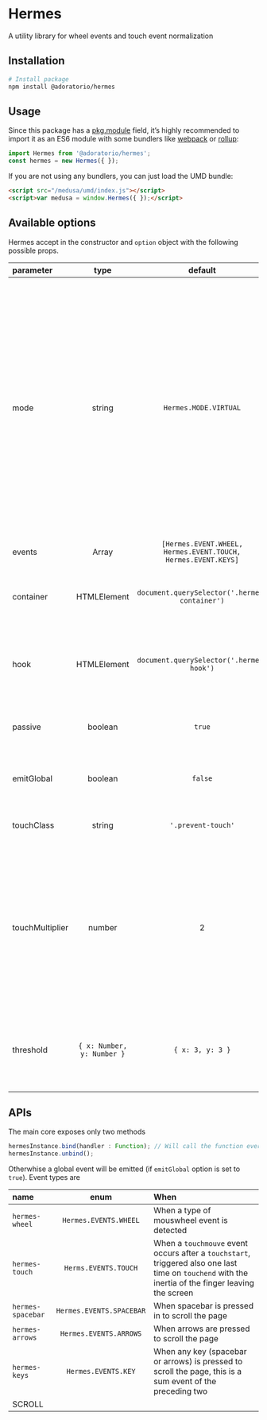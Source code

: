# Hermes
A utility library for wheel events and touch event normalization

## Installation
```bash
# Install package
npm install @adoratorio/hermes
```
## Usage

Since this package has a [pkg.module](https://github.com/rollup/rollup/wiki/pkg.module) field, it’s highly recommended to import it as an ES6 module with some bundlers like [webpack](https://webpack.js.org/) or [rollup](https://rollupjs.org/):
```javascript
import Hermes from '@adoratorio/hermes';
const hermes = new Hermes({ });
```
If you are not using any bundlers, you can just load the UMD bundle:
```html
<script src="/medusa/umd/index.js"></script>
<script>var medusa = window.Hermes({ });</script>
```
## Available options

Hermes accept in the constructor and `option` object with the following possible props.

|parameter|type|default|description|
|:-------|:--:|:-----:|:----------|
|mode|string|`Hermes.MODE.VIRTUAL`|The mode to use when creating the instance, `VIRTUAL` will not use any DOM element to detect scroll but mousewheel events instead, `FAKE` will use a hook div underneath the content to detect scroll and `NATIVE` will use de DOM element declared as container tod etect scroll events|
|events|Array<string>|`[Hermes.EVENT.WHEEL, Hermes.EVENT.TOUCH, Hermes.EVENT.KEYS]`|The events to listen to|
|container|HTMLElement|`document.querySelector('.hermes-container')`|The DOM element used as container to detect event on|
|hook|HTMLElement|`document.querySelector('.hermes-hook')`|The DOM element used as hook for scroll amount in `FAKE` mode|
|passive|boolean|`true`|If you want to use passive event listeners|
|emitGlobal|boolean|`false`|If you want to emit global event on the `window`|
|touchClass|string|`'.prevent-touch'`|The class used to prevent touch|
|touchMultiplier|number|2|A multiplier for touch values, less it's going to be slower scroll and require more user action to scroll, more will end up in a fast page scroll with minimum finger move|
|threshold|`{ x: Number, y: Number }`|`{ x: 3, y: 3 }`|The minimum threshold for the native event needed to fire the virtual event
  
## APIs
The main core exposes only two methods
```typescript
hermesInstance.bind(handler : Function); // Will call the function every event trigger
hermesInstance.unbind();
```
Otherwhise a global event will be emitted (if `emitGlobal` option is set to `true`). Event types are

|name|enum|When|
|:---|:--:|:---|
|`hermes-wheel`|`Hermes.EVENTS.WHEEL`|When a type of mouswheel event is detected|
|`hermes-touch`|`Herms.EVENTS.TOUCH`|When a `touchmouve` event occurs after a `touchstart`, triggered also one last time on `touchend` with the inertia of the finger leaving the screen|
|`hermes-spacebar`|`Hermes.EVENTS.SPACEBAR`|When spacebar is pressed in to scroll the page|
|`hermes-arrows`|`Hermes.EVENTS.ARROWS`|When arrows are pressed to scroll the page|
|`hermes-keys`|`Hermes.EVENTS.KEY`|When any key (spacebar or arrows) is pressed to scroll the page, this is a sum event of the preceding two|
|SCROLL|
